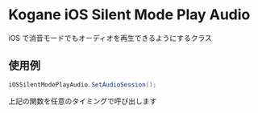 # Kogane iOS Silent Mode Play Audio

iOS で消音モードでもオーディオを再生できるようにするクラス

## 使用例

```cs
iOSSilentModePlayAudio.SetAudioSession();
```

上記の関数を任意のタイミングで呼び出します